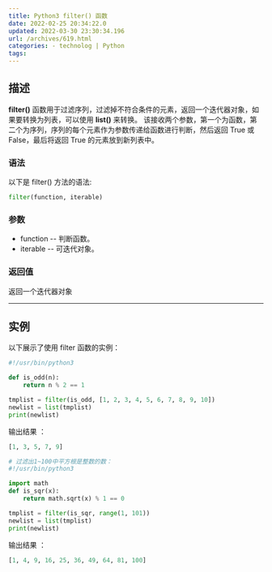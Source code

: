 ```yaml
---
title: Python3 filter() 函数
date: 2022-02-25 20:34:22.0
updated: 2022-03-30 23:30:34.196
url: /archives/619.html
categories: - technolog | Python
tags: 
---
```




## 描述

**filter()** 函数用于过滤序列，过滤掉不符合条件的元素，返回一个迭代器对象，如果要转换为列表，可以使用 **list()** 来转换。 该接收两个参数，第一个为函数，第二个为序列，序列的每个元素作为参数传递给函数进行判断，然后返回 True 或 False，最后将返回 True 的元素放到新列表中。

### 语法

以下是 filter() 方法的语法:

```python
filter(function, iterable)
```

### 参数

*   function -- 判断函数。
*   iterable -- 可迭代对象。

### 返回值

返回一个迭代器对象

* * *

## 实例

以下展示了使用 filter 函数的实例：

```python
#!/usr/bin/python3

def is_odd(n):
    return n % 2 == 1

tmplist = filter(is_odd, [1, 2, 3, 4, 5, 6, 7, 8, 9, 10])
newlist = list(tmplist)
print(newlist)
```

输出结果 ：

```python
[1, 3, 5, 7, 9]
```

```python
# 过滤出1~100中平方根是整数的数：
#!/usr/bin/python3

import math
def is_sqr(x):
    return math.sqrt(x) % 1 == 0

tmplist = filter(is_sqr, range(1, 101))
newlist = list(tmplist)
print(newlist)
```

输出结果 ：

```python
[1, 4, 9, 16, 25, 36, 49, 64, 81, 100]
```